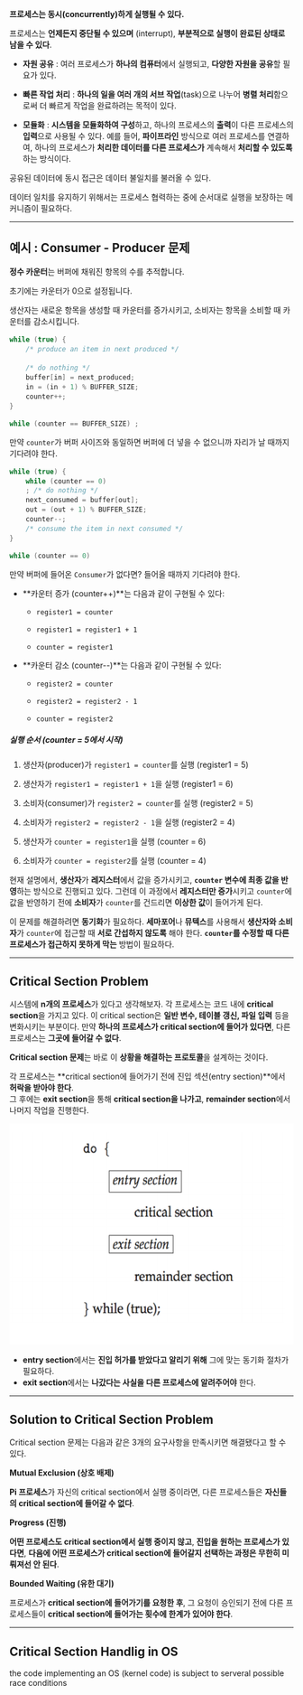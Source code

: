 
**프로세스는 동시(concurrently)하게 실행될 수 있다.**

프로세스는 **언제든지 중단될 수 있으며** (interrupt), **부분적으로 실행이 완료된 상태로 남을 수 있다**.

- **자원 공유** : 여러 프로세스가 **하나의 컴퓨터**에서 실행되고, **다양한 자원을 공유**할 필요가 있다.  
        
- **빠른 작업 처리** : **하나의 일을 여러 개의 서브 작업**(task)으로 나누어 **병렬 처리**함으로써 더 빠르게 작업을 완료하려는 목적이 있다.  
        
- **모듈화** : **시스템을 모듈화하여 구성**하고, 하나의 프로세스의 **출력**이 다른 프로세스의 **입력**으로 사용될 수 있다.  예를 들어, **파이프라인** 방식으로 여러 프로세스를 연결하여, 하나의 프로세스가 **처리한 데이터를 다른 프로세스가** 계속해서 **처리할 수 있도록** 하는 방식이다.


공유된 데이터에 동시 접근은 데이터 불일치를 불러올 수 있다. 

데이터 일치를 유지하기 위해서는 프로세스 협력하는 중에 순서대로 실행을 보장하는 메커니즘이 필요하다.

---
## 예시 : Consumer - Producer 문제 

**정수 카운터**는 버퍼에 채워진 항목의 수를 추적합니다.
    
초기에는 카운터가 0으로 설정됩니다.
    
생산자는 새로운 항목을 생성할 때 카운터를 증가시키고, 소비자는 항목을 소비할 때 카운터를 감소시킵니다.

```C++
while (true) {
	/* produce an item in next produced */ 

	/* do nothing */ 
	buffer[in] = next_produced; 
	in = (in + 1) % BUFFER_SIZE; 
	counter++; 
} 
```

```c++
while (counter == BUFFER_SIZE) ; 
```

만약 `counter`가 버퍼 사이즈와 동일하면 버퍼에 더 넣을 수 없으니까 자리가 날 때까지 기다려야 한다.


```c++
while (true) {
	while (counter == 0) 
	; /* do nothing */ 
	next_consumed = buffer[out]; 
	out = (out + 1) % BUFFER_SIZE; 
	counter--; 
	/* consume the item in next consumed */ 
}
```

```c
while (counter == 0) 
```

만약 버퍼에 들어온 `Consumer`가 없다면? 들어올 때까지 기다려야 한다. 


- **카운터 증가 (counter++)**는 다음과 같이 구현될 수 있다:
    
    - `register1 = counter`
        
    - `register1 = register1 + 1`
        
    - `counter = register1`
        
- **카운터 감소 (counter--)**는 다음과 같이 구현될 수 있다:
    
    - `register2 = counter`
        
    - `register2 = register2 - 1`
        
    - `counter = register2`
        

##### **실행 순서 (counter = 5에서 시작)**

1. 생산자(producer)가 `register1 = counter`를 실행 (register1 = 5)
    
2. 생산자가 `register1 = register1 + 1`을 실행 (register1 = 6)
    
3. 소비자(consumer)가 `register2 = counter`를 실행 (register2 = 5)
    
4. 소비자가 `register2 = register2 - 1`을 실행 (register2 = 4)
    
5. 생산자가 `counter = register1`을 실행 (counter = 6)
    
6. 소비자가 `counter = register2`를 실행 (counter = 4)


현재 설명에서, **생산자**가 **레지스터**에서 값을 증가시키고, **`counter` 변수에 최종 값을 반영**하는 방식으로 진행되고 있다. 그런데 이 과정에서 **레지스터만 증가**시키고 `counter`에 값을 반영하기 전에 **소비자**가 `counter`를 건드리면 **이상한 값**이 들어가게 된다.

이 문제를 해결하려면 **동기화**가 필요하다. **세마포어**나 **뮤텍스**를 사용해서 **생산자와 소비자**가 `counter`에 접근할 때 **서로 간섭하지 않도록** 해야 한다. **`counter`를 수정할 때 다른 프로세스가 접근하지 못하게 막는** 방법이 필요하다.

---
## **Critical Section Problem**

시스템에 **n개의 프로세스**가 있다고 생각해보자. 각 프로세스는 코드 내에 **critical section**을 가지고 있다. 이 critical section은 **일반 변수, 테이블 갱신, 파일 입력** 등을 변화시키는 부분이다. 만약 **하나의 프로세스가 critical section에 들어가 있다면**, 다른 프로세스는 **그곳에 들어갈 수 없다**.

**Critical section 문제**는 바로 이 **상황을 해결하는 프로토콜**을 설계하는 것이다.

각 프로세스는 **critical section에 들어가기 전에 진입 섹션(entry section)**에서 **허락을 받아야 한다**.  
그 후에는 **exit section**을 통해 **critical section을 나가고**, **remainder section**에서 나머지 작업을 진행한다.

![](../images/Pasted%20image%2020250409154610.png)

- **entry section**에서는 **진입 허가를 받았다고 알리기 위해** 그에 맞는 동기화 절차가 필요하다.
- **exit section**에서는 **나갔다는 사실을 다른 프로세스에 알려주어야** 한다.


---
## **Solution to Critical Section Problem**

Critical section 문제는 다음과 같은 3개의 요구사항을 만족시키면 해결됐다고 할 수 있다.


**Mutual Exclusion (상호 배제)**
    
**Pi 프로세스**가 자신의 critical section에서 실행 중이라면, 다른 프로세스들은 **자신들의 critical section에 들어갈 수 없다**.
        
**Progress (진행)**
    
**어떤 프로세스도 critical section에서 실행 중이지 않고**, **진입을 원하는 프로세스가 있다면**, **다음에 어떤 프로세스가 critical section에 들어갈지 선택하는 과정은 무한히 미뤄져선 안 된다**.
        
**Bounded Waiting (유한 대기)**

프로세스가 **critical section에 들어가기를 요청한 후**, 그 요청이 승인되기 전에 다른 프로세스들이 **critical section에 들어가는 횟수에 한계가 있어야 한다**.

---
## **Critical Section Handlig in OS**

the code implementing an OS (kernel code) is subject to serveral possible race conditions

